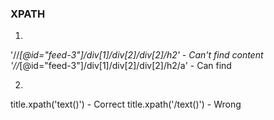 ### XPATH
1.  
'//*[@id="feed-3"]/div[1]/div[2]/div[2]/h2'   - Can't find content
'//*[@id="feed-3"]/div[1]/div[2]/div[2]/h2/a' - Can find

2.  
title.xpath('text()')  - Correct
title.xpath('/text()') - Wrong

